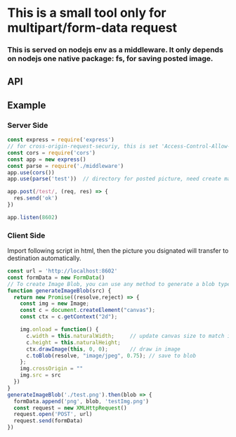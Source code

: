 # This is a small tool only for **multipart/form-data** request

### This is served on nodejs env as a middleware. It only depends on nodejs one native package: fs, for saving posted image.

## API

## Example

### Server Side
```js
const express = require('express')
// for cross-origin-request-securiy, this is set 'Access-Control-Allow-Origin: *', Forbidden to deploy on production!
const cors = require('cors')
const app = new express()
const parse = require('./middleware')
app.use(cors())
app.use(parse('test'))  // directory for posted picture, need create manually

app.post(/test/, (req, res) => {
  res.send('ok')
})

app.listen(8602)
```

### Client Side

Import following script in html, then the picture you dsignated will transfer to destination automatically.

```js
const url = 'http://localhost:8602'
const formData = new FormData()
// To create Image Blob, you can use any method to generate a blob type.
function generateImageBlob(src) {
  return new Promise((resolve,reject) => {
    const img = new Image;
    const c = document.createElement("canvas");
    const ctx = c.getContext("2d");

    img.onload = function() {
      c.width = this.naturalWidth;     // update canvas size to match image
      c.height = this.naturalHeight;
      ctx.drawImage(this, 0, 0);       // draw in image
      c.toBlob(resolve, "image/jpeg", 0.75); // save to blob
    };
    img.crossOrigin = ""
    img.src = src
  })
}
generateImageBlob('./test.png').then(blob => {
  formData.append('png', blob, 'testImg.png')
  const request = new XMLHttpRequest()
  request.open('POST', url)
  request.send(formData)
})
```


